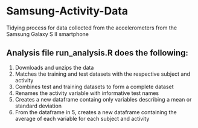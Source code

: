 # Samsung-Activity-Data
Tidying process for data collected from the accelerometers from the Samsung Galaxy S II smartphone

## Analysis file run_analysis.R does the following:
1. Downloads and unzips the data 
2. Matches the training and test datasets with the respective subject and activity
3. Combines test and training datasets to form a complete dataset 
4. Renames the activity variable with informative test names 
5. Creates a new dataframe containg only variables describing a mean or standard deviation
6. From the dataframe in 5, creates a new dataframe containing the average of each variable for each subject and activity
